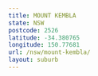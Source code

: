 ```yaml
---
title: MOUNT KEMBLA
state: NSW
postcode: 2526
latitude: -34.380765
longitude: 150.77681
url: /nsw/mount-kembla/
layout: suburb
---
```


